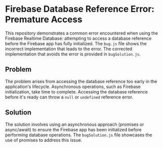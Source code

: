 # Firebase Database Reference Error: Premature Access

This repository demonstrates a common error encountered when using the Firebase Realtime Database: attempting to access a database reference before the Firebase app has fully initialized.  The `bug.js` file shows the incorrect implementation that leads to the error. The corrected implementation that avoids the error is provided in `bugSolution.js`. 

## Problem

The problem arises from accessing the database reference too early in the application's lifecycle. Asynchronous operations, such as Firebase initialization, take time to complete.  Accessing the database reference before it's ready can throw a `null` or `undefined` reference error. 

## Solution

The solution involves using an asynchronous approach (promises or async/await) to ensure the Firebase app has been initialized before performing database operations. The `bugSolution.js` file showcases the use of promises to address this issue.